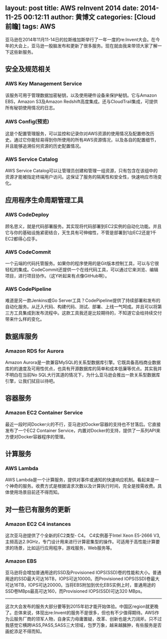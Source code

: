 layout: post
title: AWS reInvent 2014
date: 2014-11-25 00:12:11
author: 黄博文
categories: [Cloud前瞻]
tags: AWS
---

亚马逊在2014年11月11-14日的拉斯维加斯举行了一年一度的re:Invent大会。在今年的大会上，亚马逊一股脑发布和更新了很多服务。现在就由我来带领大家了解一下这些新服务。

<!-- more -->


## 安全及规范相关

### AWS Key Management Service

该服务可用于管理数据加密秘钥，以及使用硬件设备来保护秘钥。它与Amazon EBS，Amazon S3及Amazon Redshift高度集成。还与CloudTrail集成，可提供所有秘钥使用情况的日志。

### AWS Config(预览)

这是个配置管理服务，可以监控和记录你对AWS资源的使用情况及配置修改历史。通过它你能轻易得到你所使用的所有AWS资源情况，以及各自的配置细节，并且能够追溯任何资源的历史配置情况。

### AWS Service Catalog

AWS Service Catalog可以让管理员创建和管理一组资源，只有包含在该组中的资源才能被指定终端用户访问。这保证了服务的隔离性和安全性，快速响应市场变化。

## 应用程序生命周期管理工具

### AWS CodeDeploy

顾名思义，就是代码部署服务。其实现将代码部署到EC2实例的自动化功能。并且它与你的基础设施紧密结合，天生具有可伸缩性，不管是部署到1台EC2还是1千EC2都得心应手。

### AWS CodeCommit

一个云端的代码托管服务。如果你的程序使用的是Git版本控制工具，可以与它很轻松的集成。CodeCommit还提供一个在线代码工具，可以通过它来浏览、编辑项目，进行项目协作。（这Y听起来有点像GitHub啊）。

### AWS CodePipeline

难道是另一款Jenkins或Go Server工具？CodePipeline提供了持续部署和发布的自动化服务。从迁入代码、构建代码、测试、部署、上线一气呵成。并且可以将第三方工具集成到发布流程中。这款工具我还是比较期待的，不知道它会给持续交付带来什么样的变化。

## 数据库服务

### Amazon RDS for Aurora

Amazon Aurora是一款兼容MySQL的关系型数据库引擎。它既具备高档商业数据库的的速度及可用性优点，也具有开源数据库的简单和成本低廉等优点。其实我并不明白在当前No SQL大行其道的情况下，为什么亚马逊会推出一款关系型数据库引擎，让我们拭目以待吧。

## 容器服务

### Amazon EC2 Container Service

最近一段时间Docker火的不行，亚马逊对Docker容器的支持也不甘落后。它直接发布了一个EC2 Container Service，内置对Docker的支持，提供了一系列API来方便对Docker容器程序的管理。

## 计算服务

### AWS Lambda

AWS Lambda是一个计算服务，提供对事件或通知的快速响应机制。看起来是一个神奇的服务。收费方式是根据请求次数以及计算执行时间，完全是按需收费。具体使用场景目前还不得而知。

## 对一些已有服务的更新

### Amazon EC2 C4 instances

这次亚马逊提供了个全新的EC2类型- C4。 C4实例基于Intel Xeon E5-2666 V3,主频高达2.9GHz，专门设计用来进行计算密集型的操作。可适用于高性能计算要求的场景，比如运行应用程序，游戏服务，Web服务等。

### Amazon EBS

亚马逊将会增加普通用途的SSD及Provisioned IOPS(SSD)卷的性能和大小。普通用途的SSD最大可达16TB，IOPS可达10000。而Provisioned IOPS(SSD)卷最大可达16TB，IOPS可达20000。当将EBS附加到优化EBS实例上时，普通用途的SSD卷MBps最高可达160，而Provisioned IOPS(SSD)可达320 MBps。


-------------------

这次大会发布的服务大部分要等到2015年初才能开始体验。中国区region就更晚了。总体来说，体现出re:Invent的服务不是很多，但也有不少值得期待。AWS作为云服务厂商的领军人物，自身实力毋庸置疑，改革、创新也是大刀阔斧。只不过我感觉它横跨IASS,PASS,SASS三大领域，包罗万象，越来越臃肿，有些服务是否画蛇添足不得而知。






